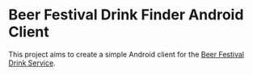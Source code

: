 # Beer Festival Drink Finder Android Client

This project aims to create a simple Android client for the [Beer Festival Drink Service](https://github.com/randomcoding/beer-festival-drink-finder-service).

